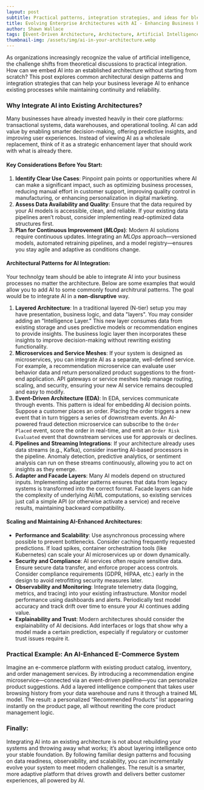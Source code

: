 ```yaml
---
layout: post
subtitle: Practical patterns, integration strategies, and ideas for blending artificial intelligence into your existing systems.
title: Evolving Enterprise Architectures with AI - Enhancing Business Processes Without Starting From Scratch
author: Shawn Wallace
tags: [Event-Driven Architecture, Architecture, Artificial Intelligence]
thumbnail-img: /assets/img/ai-in-your-architecture.webp
---
```


As organizations increasingly recognize the value of artificial intelligence, the challenge shifts from theoretical discussions to practical integration. How can we embed AI into an established architecture without starting from scratch? This post explores common architectural design patterns and integration strategies that can help your business leverage AI to enhance existing processes while maintaining continuity and reliability.

### Why Integrate AI into Existing Architectures?
Many businesses have already invested heavily in their core platforms: transactional systems, data warehouses, and operational tooling. AI can add value by enabling smarter decision-making, offering predictive insights, and improving user experiences. Instead of viewing AI as a wholesale replacement, think of it as a strategic enhancement layer that should work with what is already there.

#### Key Considerations Before You Start:
1.	**Identify Clear Use Cases**:
Pinpoint pain points or opportunities where AI can make a significant impact, such as optimizing business processes, reducing manual effort in customer support, improving quality control in manufacturing, or enhancing personalization in digital marketing.
2.	**Assess Data Availability and Quality**:
Ensure that the data required by your AI models is accessible, clean, and reliable. If your existing data pipelines aren’t robust, consider implementing read-optimized data structures first.
3.	**Plan for Continuous Improvement (*MLOps*)**:
Modern AI solutions require continuous updates. Integrating an *MLOps* approach—versioned models, automated retraining pipelines, and a model registry—ensures you stay agile and adaptive as conditions change.

#### Architectural Patterns for AI Integration:
Your technolgy team should be able to integrate AI into your business processes no matter the architecture. Below are some examples that would allow you to add AI to some commonly found architrural patterns. The goal would be to integrate AI in a **non-disruptive** way.

1.	**Layered Architecture**:
In a traditional layered (N-tier) setup you may have presentation, business logic, and data "layers". You may consider adding an “Intelligence Layer.” This new layer consumes data from existing storage and uses predictive models or recommendation engines to provide insights. The business logic layer then incorporates these insights to improve decision-making without rewriting existing functionality.
2.	**Microservices and Service Meshes**:
If your system is designed as microservices, you can integrate AI as a separate, well-defined service. For example, a recommendation microservice can evaluate user behavior data and return personalized product suggestions to the front-end application. API gateways or service meshes help manage routing, scaling, and security, ensuring your new AI service remains decoupled and easy to modify.
3.	**Event-Driven Architecture (EDA)**:
In EDA, services communicate through events. This pattern is ideal for embedding AI decision points. Suppose a customer places an order. Placing the order triggers a new event that in turn triggers a series of downstream events. An AI-powered fraud detection microservice can subscribe to the `Order Placed` event, score the order in real-time, and emit an `Order Risk Evaluated` event that downstream services use for approvals or declines.
4.	**Pipelines and Streaming Integrations**:
If your architecture already uses data streams (e.g., Kafka), consider inserting AI-based processors in the pipeline. Anomaly detection, predictive analytics, or sentiment analysis can run on these streams continuously, allowing you to act on insights as they emerge.
5.	**Adapter and Facade Layers**:
Many AI models depend on structured inputs. Implementing adapter patterns ensures that data from legacy systems is transformed into the correct format. Facade layers can hide the complexity of underlying AI/ML computations, so existing services just call a simple API (or otherwise activate a service) and receive results, maintaining backward compatibility.

#### Scaling and Maintaining AI-Enhanced Architectures:
* **Performance and Scalability**:
Use asynchronous processing where possible to prevent bottlenecks. Consider caching frequently requested predictions. If load spikes, container orchestration tools (like Kubernetes) can scale your AI microservices up or down dynamically.
* **Security and Compliance**:
AI services often require sensitive data. Ensure secure data transfer, and enforce proper access controls. Consider compliance requirements (GDPR, HIPAA, etc.) early in the design to avoid retrofitting security measures later.
* **Observability and Monitoring**:
Integrate telemetry data (logging, metrics, and tracing) into your existing infrastructure. Monitor model performance using dashboards and alerts. Periodically test model accuracy and track drift over time to ensure your AI continues adding value.
* **Explainability and Trust**:
Modern architectures should consider the explainability of AI decisions. Add interfaces or logs that show why a model made a certain prediction, especially if regulatory or customer trust issues require it.

### Practical Example: An AI-Enhanced E-Commerce System
Imagine an e-commerce platform with existing product catalog, inventory, and order management services. By introducing a recommendation engine microservice—connected via an event-driven pipeline—you can personalize product suggestions. Add a layered intelligence component that takes user browsing history from your data warehouse and runs it through a trained ML model. The result: a personalized “Recommended Products” list appearing instantly on the product page, all without rewriting the core product management logic.

### Finally:
Integrating AI into an existing architecture is not about rebuilding your systems and throwing away what works; it’s about layering intelligence onto your stable foundation. By following familiar design patterns and focusing on data readiness, observability, and scalability, you can incrementally evolve your system to meet modern challenges. The result is a smarter, more adaptive platform that drives growth and delivers better customer experiences, all powered by AI.
